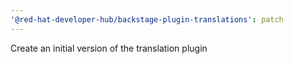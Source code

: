 ```yaml
---
'@red-hat-developer-hub/backstage-plugin-translations': patch
---
```


Create an initial version of the translation plugin
